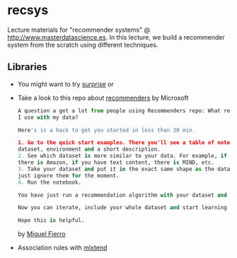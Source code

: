 # recsys
Lecture materials for "recommender systems" @ http://www.masterdatascience.es. In this lecture, we build a recommender system from the scratch using different techniques.

## Libraries
- You might want to try [surprise](http://surpriselib.com) or
- Take a look to this repo about [recommenders](https://github.com/Microsoft/Recommenders) by Microsoft

  ```python
  A question a get a lot from people using Recommenders repo: What recommendation algorithm should 
  I use with my data? 

  Here's is a hack to get you started in less than 30 min.

  1. Go to the quick start examples. There you'll see a table of notebook examples including an algorithm, 
  dataset, environment and a short description.
  2. See which dataset is more similar to your data. For example, if you have e-commerce data, 
  there is Amazon, if you have text content, there is MIND, etc.
  3. Take your dataset and put it in the exact same shape as the data in the notebook. If you have more fields, 
  just ignore them for the moment.
  4. Run the notebook.

  You have just run a recommendation algorithm with your dataset and have your first baseline.

  Now you can iterate, include your whole dataset and start learning the details of the algorithm you are using.

  Hope this is helpful.
  ```
  by [Miguel Fierro](https://miguelgfierro.com)

- Association rules with [mlxtend](http://rasbt.github.io/mlxtend/user_guide/frequent_patterns/association_rules/)
